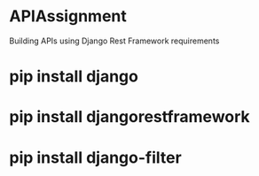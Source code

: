 # APIAssignment
Building APIs using Django Rest Framework
requirements 
# pip install django
# pip install djangorestframework
# pip install django-filter
